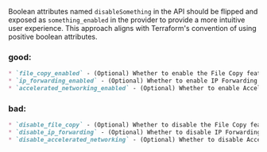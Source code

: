 Boolean attributes named `disableSomething` in the API should be flipped and exposed as `something_enabled` in the provider to provide a more intuitive user experience. This approach aligns with Terraform's convention of using positive boolean attributes.

### good:
```markdown
* `file_copy_enabled` - (Optional) Whether to enable the File Copy feature for the Bastion Host. Defaults to `false`.
* `ip_forwarding_enabled` - (Optional) Whether to enable IP Forwarding on the Network Interface. Defaults to `false`.
* `accelerated_networking_enabled` - (Optional) Whether to enable Accelerated Networking on the Network Interface. Defaults to `false`.
```

### bad:
```markdown
* `disable_file_copy` - (Optional) Whether to disable the File Copy feature for the Bastion Host. Defaults to `true`.
* `disable_ip_forwarding` - (Optional) Whether to disable IP Forwarding on the Network Interface. Defaults to `true`.
* `disable_accelerated_networking` - (Optional) Whether to disable Accelerated Networking on the Network Interface. Defaults to `true`.
```
